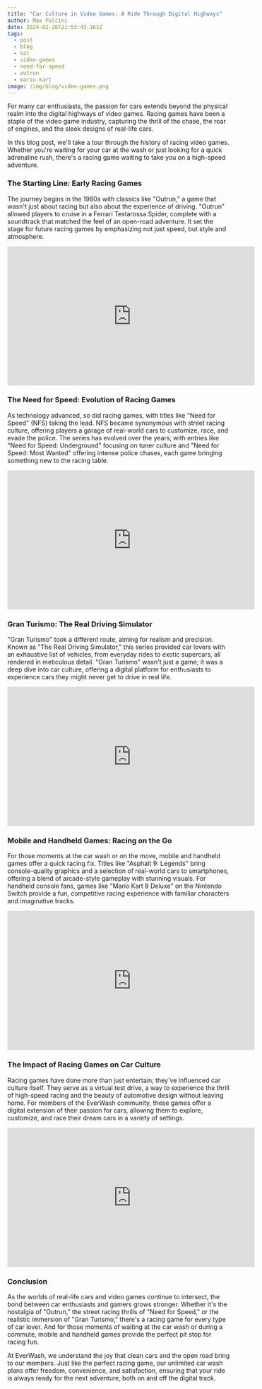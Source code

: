 ```yaml
---
title: "Car Culture in Video Games: A Ride Through Digital Highways"
author: Max Pulcini
date: 2024-02-26T21:53:43.161Z
tags:
  - post
  - blog
  - b2c
  - video-games
  - need-for-speed
  - outrun
  - mario-kart
image: /img/blog/video-games.png
---
```

For many car enthusiasts, the passion for cars extends beyond the physical realm into the digital highways of video games. Racing games have been a staple of the video game industry, capturing the thrill of the chase, the roar of engines, and the sleek designs of real-life cars. 

In this blog post, we'll take a tour through the history of racing video games. Whether you're waiting for your car at the wash or just looking for a quick adrenaline rush, there's a racing game waiting to take you on a high-speed adventure.

### The Starting Line: Early Racing Games

The journey begins in the 1980s with classics like "Outrun," a game that wasn't just about racing but also about the experience of driving. "Outrun" allowed players to cruise in a Ferrari Testarossa Spider, complete with a soundtrack that matched the feel of an open-road adventure. It set the stage for future racing games by emphasizing not just speed, but style and atmosphere.

<iframe width="560" height="315" src="https://www.youtube.com/embed/ELUl-cAtUIE?si=oamtjkANBBMSn0ao" title="YouTube video player" frameborder="0" allow="accelerometer; autoplay; clipboard-write; encrypted-media; gyroscope; picture-in-picture; web-share" allowfullscreen></iframe>

### The Need for Speed: Evolution of Racing Games

As technology advanced, so did racing games, with titles like "Need for Speed" (NFS) taking the lead. NFS became synonymous with street racing culture, offering players a garage of real-world cars to customize, race, and evade the police. The series has evolved over the years, with entries like "Need for Speed: Underground" focusing on tuner culture and "Need for Speed: Most Wanted" offering intense police chases, each game bringing something new to the racing table.

<iframe width="560" height="315" src="https://www.youtube.com/embed/JdkZaxGD4tY?si=7NbjdV3NpyfpxFr-" title="YouTube video player" frameborder="0" allow="accelerometer; autoplay; clipboard-write; encrypted-media; gyroscope; picture-in-picture; web-share" allowfullscreen></iframe>

### Gran Turismo: The Real Driving Simulator

"Gran Turismo" took a different route, aiming for realism and precision. Known as "The Real Driving Simulator," this series provided car lovers with an exhaustive list of vehicles, from everyday rides to exotic supercars, all rendered in meticulous detail. "Gran Turismo" wasn't just a game; it was a deep dive into car culture, offering a digital platform for enthusiasts to experience cars they might never get to drive in real life.

<iframe width="560" height="315" src="https://www.youtube.com/embed/ULfjoCqEo6I?si=AtRTeuuq_CN8ApXV" title="YouTube video player" frameborder="0" allow="accelerometer; autoplay; clipboard-write; encrypted-media; gyroscope; picture-in-picture; web-share" allowfullscreen></iframe>

### Mobile and Handheld Games: Racing on the Go

For those moments at the car wash or on the move, mobile and handheld games offer a quick racing fix. Titles like "Asphalt 9: Legends" bring console-quality graphics and a selection of real-world cars to smartphones, offering a blend of arcade-style gameplay with stunning visuals. For handheld console fans, games like "Mario Kart 8 Deluxe" on the Nintendo Switch provide a fun, competitive racing experience with familiar characters and imaginative tracks.

<iframe width="560" height="315" src="https://www.youtube.com/embed/zxGCJJUakUI?si=8fgWtfpSdSUrefoV" title="YouTube video player" frameborder="0" allow="accelerometer; autoplay; clipboard-write; encrypted-media; gyroscope; picture-in-picture; web-share" allowfullscreen></iframe>

### The Impact of Racing Games on Car Culture

Racing games have done more than just entertain; they've influenced car culture itself. They serve as a virtual test drive, a way to experience the thrill of high-speed racing and the beauty of automotive design without leaving home. For members of the EverWash community, these games offer a digital extension of their passion for cars, allowing them to explore, customize, and race their dream cars in a variety of settings.

<iframe width="560" height="315" src="https://www.youtube.com/embed/YWJCkAMHU9A?si=vf0c1RuiR_m8wGI3" title="YouTube video player" frameborder="0" allow="accelerometer; autoplay; clipboard-write; encrypted-media; gyroscope; picture-in-picture; web-share" allowfullscreen></iframe>

### Conclusion

As the worlds of real-life cars and video games continue to intersect, the bond between car enthusiasts and gamers grows stronger. Whether it's the nostalgia of "Outrun," the street racing thrills of "Need for Speed," or the realistic immersion of "Gran Turismo," there's a racing game for every type of car lover. And for those moments of waiting at the car wash or during a commute, mobile and handheld games provide the perfect pit stop for racing fun.

At EverWash, we understand the joy that clean cars and the open road bring to our members. Just like the perfect racing game, our unlimited car wash plans offer freedom, convenience, and satisfaction, ensuring that your ride is always ready for the next adventure, both on and off the digital track.